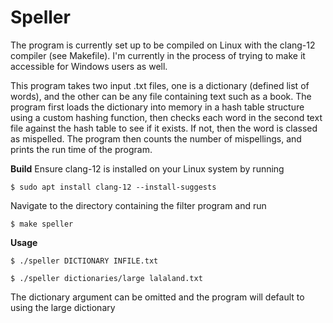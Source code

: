 # Speller

The program is currently set up to be compiled on Linux with the clang-12 compiler (see Makefile). I'm currently in the process of trying to make it accessible for Windows users as well.

This program takes two input .txt files, one is a dictionary (defined list of words), and the other can be any file containing text such as  a book. The program first loads the dictionary into memory in a hash table structure using a custom hashing function, then checks each word in the second text file against the hash table to see if it exists. If not, then the word is classed as mispelled. The program then counts the number of mispellings, and prints the run time of the program.

**Build**
Ensure clang-12 is installed on your Linux system by running
```shell
$ sudo apt install clang-12 --install-suggests
```
Navigate to the directory containing the filter program and run
```shell
$ make speller
```
**Usage**
```shell
$ ./speller DICTIONARY INFILE.txt
```
```shell
$ ./speller dictionaries/large lalaland.txt
```
The dictionary argument can be omitted and the program will default to using the large dictionary


